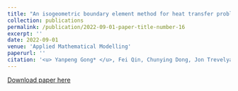 ```yaml
---
title: "An isogeometric boundary element method for heat transfer problems of multiscale structures in electronic packaging with arbitrary heat sources"
collection: publications
permalink: /publication/2022-09-01-paper-title-number-16
excerpt: ''
date: 2022-09-01
venue: 'Applied Mathematical Modelling'
paperurl: ''
citation: '<u> Yanpeng Gong* </u>, Fei Qin, Chunying Dong, Jon Trevelyan. An isogeometric boundary element method for heat transfer problems of multiscale structures in electronic packaging with arbitrary heat sources, Applied Mathematical Modelling, 109, 2022, 161-185.'
---
```


[Download paper here](http://knownfull.github.io/files/202209AMM.pdf)
